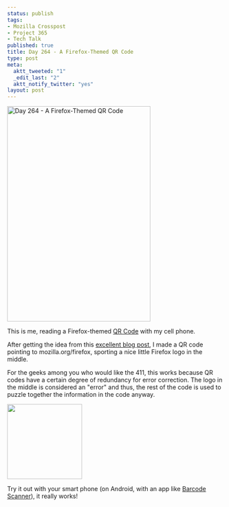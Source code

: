 ```yaml
--- 
status: publish
tags: 
- Mozilla Crosspost
- Project 365
- Tech Talk
published: true
title: Day 264 - A Firefox-Themed QR Code
type: post
meta: 
  aktt_tweeted: "1"
  _edit_last: "2"
  aktt_notify_twitter: "yes"
layout: post
---
```

<a href="http://www.flickr.com/photos/freeed/6171185138/" title="Day 264 - A Firefox-Themed QR Code by Fred​, on Flickr"><img src="http://farm7.static.flickr.com/6164/6171185138_b45c55f9f9.jpg" width="333" height="500" alt="Day 264 - A Firefox-Themed QR Code"/></a>

This is me, reading a Firefox-themed <a href="http://en.wikipedia.org/wiki/QR_code">QR Code</a> with my cell phone.

After getting the idea from this <a href="http://hackaday.com/2011/08/11/how-to-put-your-logo-in-a-qr-code/">excellent blog post</a>, I made a QR code pointing to mozilla.org/firefox, sporting a nice little Firefox logo in the middle.

For the geeks among you who would like the 411, this works because QR codes have a certain degree of redundancy for error correction. The logo in the middle is considered an "error" and thus, the rest of the code is used to puzzle together the information in the code anyway.

<img src="http://fredericiana.com/wp-content/uploads/2011/09/fx-qr.png" alt="" title="Firefox QR Code" width="174" height="174" class="alignnone size-full wp-image-4366" />

Try it out with your smart phone (on Android, with an app like <a href="https://market.android.com/details?id=com.google.zxing.client.android&hl=en">Barcode Scanner</a>), it really works!
